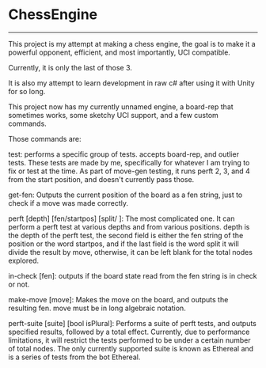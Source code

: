 # ChessEngine
---

This project is my attempt at making a chess engine, the goal is to make it a powerful opponent, efficient, and most importantly, UCI compatible.

Currently, it is only the last of those 3.

It is also my attempt to learn development in raw c# after using it with Unity for so long.

This project now has my currently unnamed engine, a board-rep that sometimes works, some sketchy UCI support, and a few custom commands. 

Those commands are:

test: performs a specific group of tests. accepts board-rep, and outlier tests. These tests are made by me, specifically for whatever I am trying to fix or test at the time. As part of move-gen testing, it runs perft 2, 3, and 4 from the start position, and doesn't currently pass those.

get-fen: Outputs the current position of the board as a fen string, just to check if a move was made correctly.

perft [depth] [fen/startpos] [split/ ]: The most complicated one. It can perform a perft test at various depths and from various positions. depth is the depth of the perft test, the second field is either the fen string of the position or the word startpos, and if the last field is the word split it will divide the result by move, otherwise, it can be left blank for the total nodes explored.

in-check [fen]: outputs if the board state read from the fen string is in check or not.

make-move [move]: Makes the move on the board, and outputs the resulting fen. move must be in long algebraic notation.

perft-suite [suite] [bool isPlural]: Performs a suite of perft tests, and outputs specified results, followed by a total effect. Currently, due to performance limitations, it will restrict the tests performed to be under a certain number of total nodes. The only currently supported suite is known as Ethereal and is a series of tests from the bot Ethereal.
